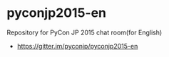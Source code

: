 # pyconjp2015-en
Repository for PyCon JP 2015 chat room(for English)

* https://gitter.im/pyconjp/pyconjp2015-en
